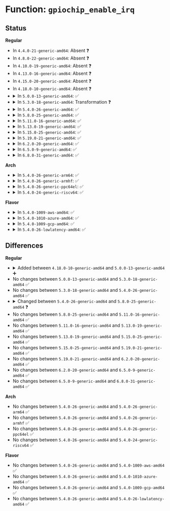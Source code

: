 # Function: <code>gpiochip_enable_irq</code>

## Status
<b>Regular</b>
<ul>
<li>
In <code>4.4.0-21-generic-amd64</code>: Absent ❓
</li>
<li>
In <code>4.8.0-22-generic-amd64</code>: Absent ❓
</li>
<li>
In <code>4.10.0-19-generic-amd64</code>: Absent ❓
</li>
<li>
In <code>4.13.0-16-generic-amd64</code>: Absent ❓
</li>
<li>
In <code>4.15.0-20-generic-amd64</code>: Absent ❓
</li>
<li>
In <code>4.18.0-10-generic-amd64</code>: Absent ❓
</li>
<li>
<details>
<summary>In <code>5.0.0-13-generic-amd64</code>: ✅</summary>

```c
void gpiochip_enable_irq(struct gpio_chip * chip, unsigned int offset)
```

```json
{
  "name": "gpiochip_enable_irq",
  "collision_type": "Unique Global",
  "inline_type": "No",
  "funcs": [
    {
      "addr": 18446744071584197264,
      "name": "gpiochip_enable_irq",
      "external": true,
      "loc": "drivers/gpio/gpiolib.c:3511",
      "file": "drivers/gpio/gpiolib.c",
      "inline": "seen, unknown",
      "caller_inline": [],
      "caller_func": [
        "drivers/gpio/gpiolib.c:gpiochip_irq_enable"
      ]
    }
  ],
  "symbols": [
    {
      "addr": 18446744071584197264,
      "name": "gpiochip_enable_irq",
      "section": ".text",
      "bind": "STB_GLOBAL",
      "size": 78
    }
  ]
}
```
</details>
</li>
<li>
<details>
<summary>In <code>5.3.0-18-generic-amd64</code>: Transformation ❓</summary>

```c
void gpiochip_enable_irq(struct gpio_chip * chip, unsigned int offset)
```

```json
{
  "name": "gpiochip_enable_irq",
  "collision_type": "Unique Global",
  "inline_type": "No",
  "funcs": [
    {
      "addr": 0,
      "name": "gpiochip_enable_irq",
      "external": true,
      "loc": "drivers/gpio/gpiolib.c:3600",
      "file": "drivers/gpio/gpiolib.c",
      "inline": "seen, unknown",
      "caller_inline": [],
      "caller_func": [
        "drivers/gpio/gpiolib.c:gpiochip_irq_enable"
      ]
    }
  ],
  "symbols": [
    {
      "addr": 18446744071584410944,
      "name": "gpiochip_enable_irq.cold",
      "section": ".text",
      "bind": "STB_LOCAL",
      "size": 38
    },
    {
      "addr": 18446744071584387872,
      "name": "gpiochip_enable_irq",
      "section": ".text",
      "bind": "STB_GLOBAL",
      "size": 81
    }
  ]
}
```
</details>
</li>
<li>
<details>
<summary>In <code>5.4.0-26-generic-amd64</code>: ✅</summary>

```c
void gpiochip_enable_irq(struct gpio_chip * chip, unsigned int offset)
```

```json
{
  "name": "gpiochip_enable_irq",
  "collision_type": "Unique Global",
  "inline_type": "No",
  "funcs": [
    {
      "addr": 18446744071584522736,
      "name": "gpiochip_enable_irq",
      "external": true,
      "loc": "drivers/gpio/gpiolib.c:3954",
      "file": "drivers/gpio/gpiolib.c",
      "inline": "seen, unknown",
      "caller_inline": [],
      "caller_func": [
        "drivers/gpio/gpiolib.c:gpiochip_irq_enable"
      ]
    }
  ],
  "symbols": [
    {
      "addr": 18446744071584522736,
      "name": "gpiochip_enable_irq",
      "section": ".text",
      "bind": "STB_GLOBAL",
      "size": 77
    }
  ]
}
```
</details>
</li>
<li>
<details>
<summary>In <code>5.8.0-25-generic-amd64</code>: ✅</summary>

```c
void gpiochip_enable_irq(struct gpio_chip * gc, unsigned int offset)
```

```json
{
  "name": "gpiochip_enable_irq",
  "collision_type": "Unique Global",
  "inline_type": "No",
  "funcs": [
    {
      "addr": 18446744071585196000,
      "name": "gpiochip_enable_irq",
      "external": true,
      "loc": "drivers/gpio/gpiolib.c:4362",
      "file": "drivers/gpio/gpiolib.c",
      "inline": "seen, unknown",
      "caller_inline": [],
      "caller_func": [
        "drivers/gpio/gpiolib.c:gpiochip_irq_enable",
        "drivers/gpio/gpiolib.c:gpiochip_irq_unmask"
      ]
    }
  ],
  "symbols": [
    {
      "addr": 18446744071585196000,
      "name": "gpiochip_enable_irq",
      "section": ".text",
      "bind": "STB_GLOBAL",
      "size": 84
    }
  ]
}
```
</details>
</li>
<li>
<details>
<summary>In <code>5.11.0-16-generic-amd64</code>: ✅</summary>

```c
void gpiochip_enable_irq(struct gpio_chip * gc, unsigned int offset)
```

```json
{
  "name": "gpiochip_enable_irq",
  "collision_type": "Unique Global",
  "inline_type": "No",
  "funcs": [
    {
      "addr": 18446744071585353840,
      "name": "gpiochip_enable_irq",
      "external": true,
      "loc": "drivers/gpio/gpiolib.c:3186",
      "file": "drivers/gpio/gpiolib.c",
      "inline": "seen, unknown",
      "caller_inline": [],
      "caller_func": [
        "drivers/gpio/gpiolib.c:gpiochip_irq_enable",
        "drivers/gpio/gpiolib.c:gpiochip_irq_unmask"
      ]
    }
  ],
  "symbols": [
    {
      "addr": 18446744071585353840,
      "name": "gpiochip_enable_irq",
      "section": ".text",
      "bind": "STB_GLOBAL",
      "size": 88
    }
  ]
}
```
</details>
</li>
<li>
<details>
<summary>In <code>5.13.0-19-generic-amd64</code>: ✅</summary>

```c
void gpiochip_enable_irq(struct gpio_chip * gc, unsigned int offset)
```

```json
{
  "name": "gpiochip_enable_irq",
  "collision_type": "Unique Global",
  "inline_type": "No",
  "funcs": [
    {
      "addr": 18446744071585237728,
      "name": "gpiochip_enable_irq",
      "external": true,
      "loc": "drivers/gpio/gpiolib.c:3163",
      "file": "drivers/gpio/gpiolib.c",
      "inline": "seen, unknown",
      "caller_inline": [],
      "caller_func": [
        "drivers/gpio/gpiolib.c:gpiochip_irq_enable",
        "drivers/gpio/gpiolib.c:gpiochip_irq_unmask"
      ]
    }
  ],
  "symbols": [
    {
      "addr": 18446744071585237728,
      "name": "gpiochip_enable_irq",
      "section": ".text",
      "bind": "STB_GLOBAL",
      "size": 88
    }
  ]
}
```
</details>
</li>
<li>
<details>
<summary>In <code>5.15.0-25-generic-amd64</code>: ✅</summary>

```c
void gpiochip_enable_irq(struct gpio_chip * gc, unsigned int offset)
```

```json
{
  "name": "gpiochip_enable_irq",
  "collision_type": "Unique Global",
  "inline_type": "No",
  "funcs": [
    {
      "addr": 18446744071585692768,
      "name": "gpiochip_enable_irq",
      "external": true,
      "loc": "drivers/gpio/gpiolib.c:3222",
      "file": "drivers/gpio/gpiolib.c",
      "inline": "seen, unknown",
      "caller_inline": [],
      "caller_func": [
        "drivers/gpio/gpiolib.c:gpiochip_irq_enable",
        "drivers/gpio/gpiolib.c:gpiochip_irq_unmask"
      ]
    }
  ],
  "symbols": [
    {
      "addr": 18446744071585692768,
      "name": "gpiochip_enable_irq",
      "section": ".text",
      "bind": "STB_GLOBAL",
      "size": 88
    }
  ]
}
```
</details>
</li>
<li>
<details>
<summary>In <code>5.19.0-21-generic-amd64</code>: ✅</summary>

```c
void gpiochip_enable_irq(struct gpio_chip * gc, unsigned int offset)
```

```json
{
  "name": "gpiochip_enable_irq",
  "collision_type": "Unique Global",
  "inline_type": "No",
  "funcs": [
    {
      "addr": 18446744071586853296,
      "name": "gpiochip_enable_irq",
      "external": true,
      "loc": "drivers/gpio/gpiolib.c:3343",
      "file": "drivers/gpio/gpiolib.c",
      "inline": "seen, unknown",
      "caller_inline": [],
      "caller_func": [
        "drivers/pinctrl/pinctrl-amd.c:amd_gpio_irq_enable",
        "drivers/pinctrl/intel/pinctrl-baytrail.c:byt_irq_unmask",
        "drivers/pinctrl/intel/pinctrl-cherryview.c:chv_gpio_irq_startup",
        "drivers/pinctrl/intel/pinctrl-intel.c:intel_gpio_irq_unmask",
        "drivers/gpio/gpiolib.c:gpiochip_irq_enable",
        "drivers/gpio/gpiolib.c:gpiochip_irq_unmask",
        "drivers/gpio/gpio-crystalcove.c:crystalcove_irq_unmask"
      ]
    }
  ],
  "symbols": [
    {
      "addr": 18446744071586853296,
      "name": "gpiochip_enable_irq",
      "section": ".text",
      "bind": "STB_GLOBAL",
      "size": 112
    }
  ]
}
```
</details>
</li>
<li>
<details>
<summary>In <code>6.2.0-20-generic-amd64</code>: ✅</summary>

```c
void gpiochip_enable_irq(struct gpio_chip * gc, unsigned int offset)
```

```json
{
  "name": "gpiochip_enable_irq",
  "collision_type": "Unique Global",
  "inline_type": "No",
  "funcs": [
    {
      "addr": 18446744071587997264,
      "name": "gpiochip_enable_irq",
      "external": true,
      "loc": "drivers/gpio/gpiolib.c:3413",
      "file": "drivers/gpio/gpiolib.c",
      "inline": "seen, unknown",
      "caller_inline": [],
      "caller_func": [
        "drivers/pinctrl/pinctrl-amd.c:amd_gpio_irq_enable",
        "drivers/pinctrl/intel/pinctrl-baytrail.c:byt_irq_unmask",
        "drivers/pinctrl/intel/pinctrl-cherryview.c:chv_gpio_irq_startup",
        "drivers/pinctrl/intel/pinctrl-intel.c:intel_gpio_irq_unmask",
        "drivers/gpio/gpiolib.c:gpiochip_irq_enable",
        "drivers/gpio/gpiolib.c:gpiochip_irq_unmask",
        "drivers/gpio/gpio-crystalcove.c:crystalcove_irq_unmask"
      ]
    }
  ],
  "symbols": [
    {
      "addr": 18446744071587997264,
      "name": "gpiochip_enable_irq",
      "section": ".text",
      "bind": "STB_GLOBAL",
      "size": 112
    }
  ]
}
```
</details>
</li>
<li>
<details>
<summary>In <code>6.5.0-9-generic-amd64</code>: ✅</summary>

```c
void gpiochip_enable_irq(struct gpio_chip * gc, unsigned int offset)
```

```json
{
  "name": "gpiochip_enable_irq",
  "collision_type": "Unique Global",
  "inline_type": "No",
  "funcs": [
    {
      "addr": 18446744071588271952,
      "name": "gpiochip_enable_irq",
      "external": true,
      "loc": "drivers/gpio/gpiolib.c:3454",
      "file": "drivers/gpio/gpiolib.c",
      "inline": "seen, unknown",
      "caller_inline": [],
      "caller_func": [
        "drivers/pinctrl/pinctrl-amd.c:amd_gpio_irq_enable",
        "drivers/pinctrl/pinctrl-sx150x.c:sx150x_irq_unmask",
        "drivers/pinctrl/intel/pinctrl-baytrail.c:byt_irq_unmask",
        "drivers/pinctrl/intel/pinctrl-cherryview.c:chv_gpio_irq_startup",
        "drivers/pinctrl/intel/pinctrl-intel.c:intel_gpio_irq_unmask",
        "drivers/gpio/gpiolib.c:gpiochip_irq_enable",
        "drivers/gpio/gpiolib.c:gpiochip_irq_unmask",
        "drivers/gpio/gpio-crystalcove.c:crystalcove_irq_unmask"
      ]
    }
  ],
  "symbols": [
    {
      "addr": 18446744071588271952,
      "name": "gpiochip_enable_irq",
      "section": ".text",
      "bind": "STB_GLOBAL",
      "size": 112
    }
  ]
}
```
</details>
</li>
<li>
<details>
<summary>In <code>6.8.0-31-generic-amd64</code>: ✅</summary>

```c
void gpiochip_enable_irq(struct gpio_chip * gc, unsigned int offset)
```

```json
{
  "name": "gpiochip_enable_irq",
  "collision_type": "Unique Global",
  "inline_type": "No",
  "funcs": [
    {
      "addr": 18446744071588564208,
      "name": "gpiochip_enable_irq",
      "external": true,
      "loc": "drivers/gpio/gpiolib.c:3647",
      "file": "drivers/gpio/gpiolib.c",
      "inline": "seen, unknown",
      "caller_inline": [],
      "caller_func": [
        "drivers/pinctrl/pinctrl-amd.c:amd_gpio_irq_enable",
        "drivers/pinctrl/pinctrl-sx150x.c:sx150x_irq_unmask",
        "drivers/pinctrl/intel/pinctrl-baytrail.c:byt_irq_unmask",
        "drivers/pinctrl/intel/pinctrl-intel.c:intel_gpio_irq_unmask",
        "drivers/gpio/gpiolib.c:gpiochip_irq_enable",
        "drivers/gpio/gpiolib.c:gpiochip_irq_unmask",
        "drivers/gpio/gpio-crystalcove.c:crystalcove_irq_unmask"
      ]
    }
  ],
  "symbols": [
    {
      "addr": 18446744071588564208,
      "name": "gpiochip_enable_irq",
      "section": ".text",
      "bind": "STB_GLOBAL",
      "size": 118
    }
  ]
}
```
</details>
</li>
</ul>
<b>Arch</b>
<ul>
<li>
<details>
<summary>In <code>5.4.0-26-generic-arm64</code>: ✅</summary>

```c
void gpiochip_enable_irq(struct gpio_chip * chip, unsigned int offset)
```

```json
{
  "name": "gpiochip_enable_irq",
  "collision_type": "Unique Global",
  "inline_type": "No",
  "funcs": [
    {
      "addr": 18446603336496710856,
      "name": "gpiochip_enable_irq",
      "external": true,
      "loc": "drivers/gpio/gpiolib.c:3954",
      "file": "drivers/gpio/gpiolib.c",
      "inline": "seen, unknown",
      "caller_inline": [],
      "caller_func": [
        "drivers/gpio/gpiolib.c:gpiochip_irq_enable"
      ]
    }
  ],
  "symbols": [
    {
      "addr": 18446603336496710856,
      "name": "gpiochip_enable_irq",
      "section": ".text",
      "bind": "STB_GLOBAL",
      "size": 152
    }
  ]
}
```
</details>
</li>
<li>
<details>
<summary>In <code>5.4.0-26-generic-armhf</code>: ✅</summary>

```c
void gpiochip_enable_irq(struct gpio_chip * chip, unsigned int offset)
```

```json
{
  "name": "gpiochip_enable_irq",
  "collision_type": "Unique Global",
  "inline_type": "No",
  "funcs": [
    {
      "addr": 3229996728,
      "name": "gpiochip_enable_irq",
      "external": true,
      "loc": "drivers/gpio/gpiolib.c:3954",
      "file": "drivers/gpio/gpiolib.c",
      "inline": "seen, unknown",
      "caller_inline": [],
      "caller_func": [
        "drivers/gpio/gpiolib.c:gpiochip_irq_enable"
      ]
    }
  ],
  "symbols": [
    {
      "addr": 3229996728,
      "name": "gpiochip_enable_irq",
      "section": ".text",
      "bind": "STB_GLOBAL",
      "size": 156
    }
  ]
}
```
</details>
</li>
<li>
<details>
<summary>In <code>5.4.0-26-generic-ppc64el</code>: ✅</summary>

```c
void gpiochip_enable_irq(struct gpio_chip * chip, unsigned int offset)
```

```json
{
  "name": "gpiochip_enable_irq",
  "collision_type": "Unique Global",
  "inline_type": "No",
  "funcs": [
    {
      "addr": 13835058055290788800,
      "name": "gpiochip_enable_irq",
      "external": true,
      "loc": "drivers/gpio/gpiolib.c:3954",
      "file": "drivers/gpio/gpiolib.c",
      "inline": "seen, unknown",
      "caller_inline": [],
      "caller_func": [
        "drivers/gpio/gpiolib.c:gpiochip_irq_enable"
      ]
    }
  ],
  "symbols": [
    {
      "addr": 13835058055290788800,
      "name": "gpiochip_enable_irq",
      "section": ".text",
      "bind": "STB_GLOBAL",
      "size": 120
    }
  ]
}
```
</details>
</li>
<li>
<details>
<summary>In <code>5.4.0-24-generic-riscv64</code>: ✅</summary>

```c
void gpiochip_enable_irq(struct gpio_chip * chip, unsigned int offset)
```

```json
{
  "name": "gpiochip_enable_irq",
  "collision_type": "Unique Global",
  "inline_type": "No",
  "funcs": [
    {
      "addr": 18446743936275465954,
      "name": "gpiochip_enable_irq",
      "external": true,
      "loc": "drivers/gpio/gpiolib.c:3954",
      "file": "drivers/gpio/gpiolib.c",
      "inline": "seen, unknown",
      "caller_inline": [],
      "caller_func": [
        "drivers/gpio/gpiolib.c:gpiochip_irq_enable"
      ]
    }
  ],
  "symbols": [
    {
      "addr": 18446743936275465954,
      "name": "gpiochip_enable_irq",
      "section": ".text",
      "bind": "STB_GLOBAL",
      "size": 106
    }
  ]
}
```
</details>
</li>
</ul>
<b>Flavor</b>
<ul>
<li>
<details>
<summary>In <code>5.4.0-1009-aws-amd64</code>: ✅</summary>

```c
void gpiochip_enable_irq(struct gpio_chip * chip, unsigned int offset)
```

```json
{
  "name": "gpiochip_enable_irq",
  "collision_type": "Unique Global",
  "inline_type": "No",
  "funcs": [
    {
      "addr": 18446744071584479664,
      "name": "gpiochip_enable_irq",
      "external": true,
      "loc": "drivers/gpio/gpiolib.c:3954",
      "file": "drivers/gpio/gpiolib.c",
      "inline": "seen, unknown",
      "caller_inline": [],
      "caller_func": [
        "drivers/gpio/gpiolib.c:gpiochip_irq_enable"
      ]
    }
  ],
  "symbols": [
    {
      "addr": 18446744071584479664,
      "name": "gpiochip_enable_irq",
      "section": ".text",
      "bind": "STB_GLOBAL",
      "size": 77
    }
  ]
}
```
</details>
</li>
<li>
<details>
<summary>In <code>5.4.0-1010-azure-amd64</code>: ✅</summary>

```c
void gpiochip_enable_irq(struct gpio_chip * chip, unsigned int offset)
```

```json
{
  "name": "gpiochip_enable_irq",
  "collision_type": "Unique Global",
  "inline_type": "No",
  "funcs": [
    {
      "addr": 18446744071584417792,
      "name": "gpiochip_enable_irq",
      "external": true,
      "loc": "drivers/gpio/gpiolib.c:3954",
      "file": "drivers/gpio/gpiolib.c",
      "inline": "seen, unknown",
      "caller_inline": [],
      "caller_func": [
        "drivers/gpio/gpiolib.c:gpiochip_irq_enable"
      ]
    }
  ],
  "symbols": [
    {
      "addr": 18446744071584417792,
      "name": "gpiochip_enable_irq",
      "section": ".text",
      "bind": "STB_GLOBAL",
      "size": 77
    }
  ]
}
```
</details>
</li>
<li>
<details>
<summary>In <code>5.4.0-1009-gcp-amd64</code>: ✅</summary>

```c
void gpiochip_enable_irq(struct gpio_chip * chip, unsigned int offset)
```

```json
{
  "name": "gpiochip_enable_irq",
  "collision_type": "Unique Global",
  "inline_type": "No",
  "funcs": [
    {
      "addr": 18446744071584474400,
      "name": "gpiochip_enable_irq",
      "external": true,
      "loc": "drivers/gpio/gpiolib.c:3954",
      "file": "drivers/gpio/gpiolib.c",
      "inline": "seen, unknown",
      "caller_inline": [],
      "caller_func": [
        "drivers/gpio/gpiolib.c:gpiochip_irq_enable"
      ]
    }
  ],
  "symbols": [
    {
      "addr": 18446744071584474400,
      "name": "gpiochip_enable_irq",
      "section": ".text",
      "bind": "STB_GLOBAL",
      "size": 77
    }
  ]
}
```
</details>
</li>
<li>
<details>
<summary>In <code>5.4.0-26-lowlatency-amd64</code>: ✅</summary>

```c
void gpiochip_enable_irq(struct gpio_chip * chip, unsigned int offset)
```

```json
{
  "name": "gpiochip_enable_irq",
  "collision_type": "Unique Global",
  "inline_type": "No",
  "funcs": [
    {
      "addr": 18446744071584580528,
      "name": "gpiochip_enable_irq",
      "external": true,
      "loc": "drivers/gpio/gpiolib.c:3954",
      "file": "drivers/gpio/gpiolib.c",
      "inline": "seen, unknown",
      "caller_inline": [],
      "caller_func": [
        "drivers/gpio/gpiolib.c:gpiochip_irq_enable"
      ]
    }
  ],
  "symbols": [
    {
      "addr": 18446744071584580528,
      "name": "gpiochip_enable_irq",
      "section": ".text",
      "bind": "STB_GLOBAL",
      "size": 77
    }
  ]
}
```
</details>
</li>
</ul>

## Differences
<b>Regular</b>
<ul>
<li>
<details>
<summary>Added between <code>4.18.0-10-generic-amd64</code> and <code>5.0.0-13-generic-amd64</code> ➕</summary>

```c
void gpiochip_enable_irq(struct gpio_chip * chip, unsigned int offset)
```
</details>
</li>
<li>
No changes between <code>5.0.0-13-generic-amd64</code> and <code>5.3.0-18-generic-amd64</code> ✅
</li>
<li>
No changes between <code>5.3.0-18-generic-amd64</code> and <code>5.4.0-26-generic-amd64</code> ✅
</li>
<li>
<details>
<summary>Changed between <code>5.4.0-26-generic-amd64</code> and <code>5.8.0-25-generic-amd64</code> ❓</summary>
<ul>
<li>
<b>Param added. </b>
<code>struct gpio_chip * gc</code>
</li>
<li>
<b>Param removed. </b>
<code>struct gpio_chip * chip</code>
</li>
</ul>
</details>
</li>
<li>
No changes between <code>5.8.0-25-generic-amd64</code> and <code>5.11.0-16-generic-amd64</code> ✅
</li>
<li>
No changes between <code>5.11.0-16-generic-amd64</code> and <code>5.13.0-19-generic-amd64</code> ✅
</li>
<li>
No changes between <code>5.13.0-19-generic-amd64</code> and <code>5.15.0-25-generic-amd64</code> ✅
</li>
<li>
No changes between <code>5.15.0-25-generic-amd64</code> and <code>5.19.0-21-generic-amd64</code> ✅
</li>
<li>
No changes between <code>5.19.0-21-generic-amd64</code> and <code>6.2.0-20-generic-amd64</code> ✅
</li>
<li>
No changes between <code>6.2.0-20-generic-amd64</code> and <code>6.5.0-9-generic-amd64</code> ✅
</li>
<li>
No changes between <code>6.5.0-9-generic-amd64</code> and <code>6.8.0-31-generic-amd64</code> ✅
</li>
</ul>
<b>Arch</b>
<ul>
<li>
No changes between <code>5.4.0-26-generic-amd64</code> and <code>5.4.0-26-generic-arm64</code> ✅
</li>
<li>
No changes between <code>5.4.0-26-generic-amd64</code> and <code>5.4.0-26-generic-armhf</code> ✅
</li>
<li>
No changes between <code>5.4.0-26-generic-amd64</code> and <code>5.4.0-26-generic-ppc64el</code> ✅
</li>
<li>
No changes between <code>5.4.0-26-generic-amd64</code> and <code>5.4.0-24-generic-riscv64</code> ✅
</li>
</ul>
<b>Flavor</b>
<ul>
<li>
No changes between <code>5.4.0-26-generic-amd64</code> and <code>5.4.0-1009-aws-amd64</code> ✅
</li>
<li>
No changes between <code>5.4.0-26-generic-amd64</code> and <code>5.4.0-1010-azure-amd64</code> ✅
</li>
<li>
No changes between <code>5.4.0-26-generic-amd64</code> and <code>5.4.0-1009-gcp-amd64</code> ✅
</li>
<li>
No changes between <code>5.4.0-26-generic-amd64</code> and <code>5.4.0-26-lowlatency-amd64</code> ✅
</li>
</ul>
